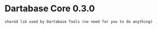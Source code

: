Dartabase Core 0.3.0
===================

    shared lib used by Dartabase Tools (no need for you to do anything)
    